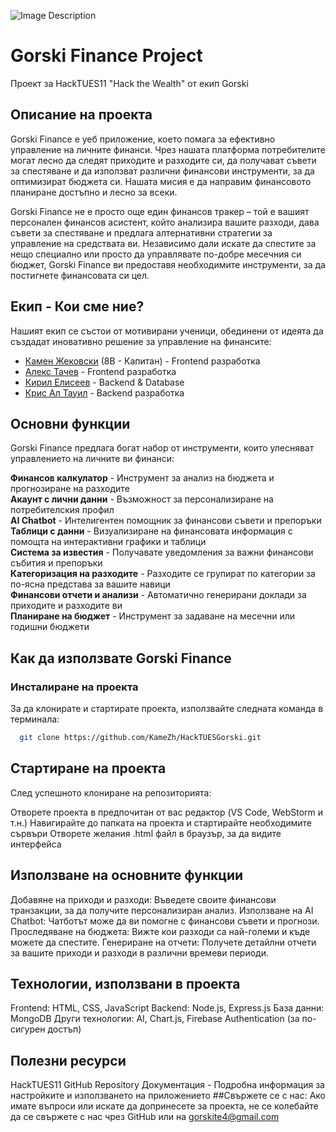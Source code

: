![Image Description](https://i.postimg.cc/WpX89NKC/gorsko-logo.png)

# Gorski Finance Project
Проект за HackTUES11 "Hack the Wealth" от екип Gorski

## Описание на проекта
Gorski Finance е уеб приложение, което помага за ефективно управление на личните финанси. Чрез нашата платформа потребителите могат лесно да следят приходите и разходите си, да получават съвети за спестяване и да използват различни финансови инструменти, за да оптимизират бюджета си. Нашата мисия е да направим финансовото планиране достъпно и лесно за всеки.

Gorski Finance не е просто още един финансов тракер – той е вашият персонален финансов асистент, който анализира вашите разходи, дава съвети за спестяване и предлага алтернативни стратегии за управление на средствата ви. Независимо дали искате да спестите за нещо специално или просто да управлявате по-добре месечния си бюджет, Gorski Finance ви предоставя необходимите инструменти, за да постигнете финансовата си цел.

## Екип - Кои сме ние?
Нашият екип се състои от мотивирани ученици, обединени от идеята да създадат иновативно решение за управление на финансите:

- [Камен Жековски](https://github.com/KameZh) (8В - Капитан) - Frontend разработка
- [Алекс Тачев](https://github.com/AleksTach) - Frontend разработка
- [Кирил Елисеев](https://github.com/Kircho-code) - Backend & Database
- [Крис Ал Тауил](https://github.com/Kiks07Bg) - Backend разработка

## Основни функции
Gorski Finance предлага богат набор от инструменти, които улесняват управлението на личните ви финанси:

**Финансов калкулатор** - Инструмент за анализ на бюджета и прогнозиране на разходите  
**Акаунт с лични данни** - Възможност за персонализиране на потребителския профил  
**AI Chatbot** - Интелигентен помощник за финансови съвети и препоръки  
**Таблици с данни** - Визуализиране на финансовата информация с помощта на интерактивни графики и таблици  
**Система за известия** - Получавате уведомления за важни финансови събития и препоръки  
**Категоризация на разходите** - Разходите се групират по категории за по-ясна представа за вашите навици  
**Финансови отчети и анализи** - Автоматично генерирани доклади за приходите и разходите ви  
**Планиране на бюджет** - Инструмент за задаване на месечни или годишни бюджети  

## Как да използвате Gorski Finance
### Инсталиране на проекта
За да клонирате и стартирате проекта, използвайте следната команда в терминала:
```bash
  git clone https://github.com/KameZh/HackTUESGorski.git
```
## Стартиране на проекта
След успешното клониране на репозиторията:

Отворете проекта в предпочитан от вас редактор (VS Code, WebStorm и т.н.)
Навигирайте до папката на проекта и стартирайте необходимите сървъри
Отворете желания .html файл в браузър, за да видите интерфейса
## Използване на основните функции
Добавяне на приходи и разходи: Въведете своите финансови транзакции, за да получите персонализиран анализ.
Използване на AI Chatbot: Чатботът може да ви помогне с финансови съвети и прогнози.
Проследяване на бюджета: Вижте кои разходи са най-големи и къде можете да спестите.
Генериране на отчети: Получете детайлни отчети за вашите приходи и разходи в различни времеви периоди.
## Технологии, използвани в проекта
Frontend: HTML, CSS, JavaScript
Backend: Node.js, Express.js
База данни: MongoDB
Други технологии: AI, Chart.js, Firebase Authentication (за по-сигурен достъп)
## Полезни ресурси
HackTUES11
GitHub Repository
Документация - Подробна информация за настройките и използването на приложението
##Свържете се с нас: Ако имате въпроси или искате да допринесете за проекта, не се колебайте да се свържете с нас чрез GitHub или на gorskite4@gmail.com

